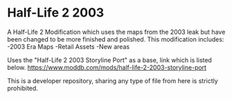 # Half-Life 2 2003

A Half-Life 2 Modification which uses the maps from the 2003 leak but have been changed to be more finished and polished.
This modification includes:
-2003 Era Maps
-Retail Assets
-New areas

Uses the "Half-Life 2 2003 Storyline Port" as a base, link which is listed below.
https://www.moddb.com/mods/half-life-2-2003-storyline-port

This is a developer repository, sharing any type of file from here is strictly prohibited.
